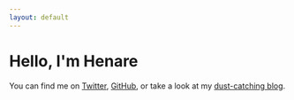 ```yaml
---
layout: default
---
```

# Hello, I'm Henare

You can find me on [Twitter](https://twitter.com/henaredegan/), [GitHub](https://github.com/henare/), or take a look at my [dust-catching blog](/blog/).
